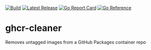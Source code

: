 [![Build](https://github.com/jidicula/ghcr-cleaner/actions/workflows/build.yml/badge.svg)](https://github.com/jidicula/ghcr-cleaner/actions/workflows/build.yml) [![Latest Release](https://github.com/jidicula/ghcr-cleaner/actions/workflows/release-draft.yml/badge.svg)](https://github.com/jidicula/ghcr-cleaner/actions/workflows/release-draft.yml) [![Go Report Card](https://goreportcard.com/badge/github.com/jidicula/ghcr-cleaner)](https://goreportcard.com/report/github.com/jidicula/ghcr-cleaner) [![Go Reference](https://pkg.go.dev/badge/github.com/jidicula/ghcr-cleaner.svg)](https://pkg.go.dev/github.com/jidicula/ghcr-cleaner)

# ghcr-cleaner

Removes untagged images from a GitHub Packages container repo
